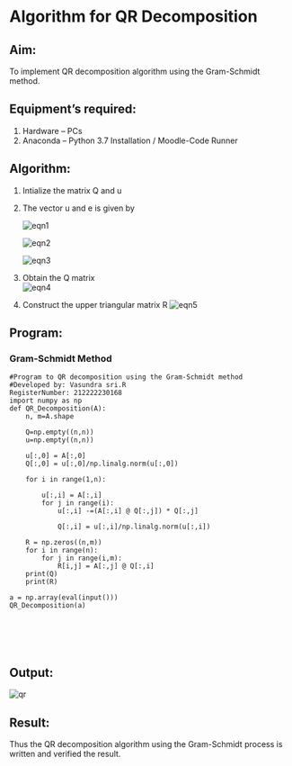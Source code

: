 # Algorithm for QR Decomposition
## Aim:
To implement QR decomposition algorithm using the Gram-Schmidt method.
## Equipment’s required:
1.	Hardware – PCs
2.	Anaconda – Python 3.7 Installation / Moodle-Code Runner
## Algorithm:
1.	Intialize the matrix Q and u
2.	The vector u and e is given by

    ![eqn1](./ex4.jpg)

    ![eqn2](./ex6.jpg)

    ![eqn3](./ex3.jpg)

3.	Obtain the Q matrix   
    ![eqn4](./ex1.jpg)
4.	Construct the upper triangular matrix R
    ![eqn5](./ex2.jpg)



## Program:
### Gram-Schmidt Method
```
#Program to QR decomposition using the Gram-Schmidt method
#Developed by: Vasundra sri.R
RegisterNumber: 212222230168
import numpy as np
def QR_Decomposition(A):
    n, m=A.shape
    
    Q=np.empty((n,n))
    u=np.empty((n,n))
    
    u[:,0] = A[:,0]
    Q[:,0] = u[:,0]/np.linalg.norm(u[:,0])
    
    for i in range(1,n):
        
        u[:,i] = A[:,i]
        for j in range(i):
            u[:,i] -=(A[:,i] @ Q[:,j]) * Q[:,j]
            
            Q[:,i] = u[:,i]/np.linalg.norm(u[:,i])
        
    R = np.zeros((n,m))
    for i in range(n):
        for j in range(i,m):
            R[i,j] = A[:,j] @ Q[:,i]
    print(Q)
    print(R)
            
a = np.array(eval(input()))
QR_Decomposition(a)






```

## Output:


![qr](https://user-images.githubusercontent.com/119393983/236690898-0584860f-e0f5-4c06-bf48-aa80c1792d32.png)


## Result:
Thus the QR decomposition algorithm using the Gram-Schmidt process is written and verified the result.

